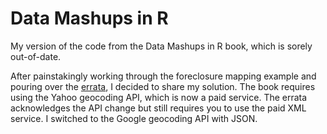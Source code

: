 # Data Mashups in R

My version of the code from the Data Mashups in R book, which is sorely out-of-date.

After painstakingly working through the foreclosure mapping example and pouring over the [errata](http://oreilly.com/catalog/errata.csp?isbn=9780596804787), I decided to share my solution. The book requires using the Yahoo geocoding API, which is now a paid service. The errata acknowledges the API change but still requires you to use the paid XML service. I switched to the Google geocoding API with JSON.
